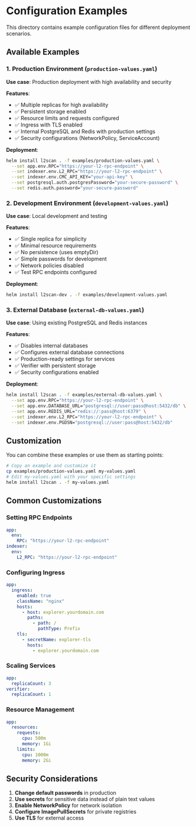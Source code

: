 # Configuration Examples

This directory contains example configuration files for different deployment scenarios.

## Available Examples

### 1. Production Environment (`production-values.yaml`)
**Use case**: Production deployment with high availability and security

**Features**:
- ✅ Multiple replicas for high availability
- ✅ Persistent storage enabled
- ✅ Resource limits and requests configured
- ✅ Ingress with TLS enabled
- ✅ Internal PostgreSQL and Redis with production settings
- ✅ Security configurations (NetworkPolicy, ServiceAccount)

**Deployment**:
```bash
helm install l2scan . -f examples/production-values.yaml \
  --set app.env.RPC="https://your-l2-rpc-endpoint" \
  --set indexer.env.L2_RPC="https://your-l2-rpc-endpoint" \
  --set indexer.env.CMC_API_KEY="your-api-key" \
  --set postgresql.auth.postgresPassword="your-secure-password" \
  --set redis.auth.password="your-secure-password"
```

### 2. Development Environment (`development-values.yaml`)
**Use case**: Local development and testing

**Features**:
- ✅ Single replica for simplicity
- ✅ Minimal resource requirements
- ✅ No persistence (uses emptyDir)
- ✅ Simple passwords for development
- ✅ Network policies disabled
- ✅ Test RPC endpoints configured

**Deployment**:
```bash
helm install l2scan-dev . -f examples/development-values.yaml
```

### 3. External Database (`external-db-values.yaml`)
**Use case**: Using existing PostgreSQL and Redis instances

**Features**:
- ✅ Disables internal databases
- ✅ Configures external database connections
- ✅ Production-ready settings for services
- ✅ Verifier with persistent storage
- ✅ Security configurations enabled

**Deployment**:
```bash
helm install l2scan . -f examples/external-db-values.yaml \
  --set app.env.RPC="https://your-l2-rpc-endpoint" \
  --set app.env.DATABASE_URL="postgresql://user:pass@host:5432/db" \
  --set app.env.REDIS_URL="redis://:pass@host:6379" \
  --set indexer.env.L2_RPC="https://your-l2-rpc-endpoint" \
  --set indexer.env.PGDSN="postgresql://user:pass@host:5432/db"
```

## Customization

You can combine these examples or use them as starting points:

```bash
# Copy an example and customize it
cp examples/production-values.yaml my-values.yaml
# Edit my-values.yaml with your specific settings
helm install l2scan . -f my-values.yaml
```

## Common Customizations

### Setting RPC Endpoints
```yaml
app:
  env:
    RPC: "https://your-l2-rpc-endpoint"
indexer:
  env:
    L2_RPC: "https://your-l2-rpc-endpoint"
```

### Configuring Ingress
```yaml
app:
  ingress:
    enabled: true
    className: "nginx"
    hosts:
      - host: explorer.yourdomain.com
        paths:
          - path: /
            pathType: Prefix
    tls:
      - secretName: explorer-tls
        hosts:
          - explorer.yourdomain.com
```

### Scaling Services
```yaml
app:
  replicaCount: 3
verifier:
  replicaCount: 1
```

### Resource Management
```yaml
app:
  resources:
    requests:
      cpu: 500m
      memory: 1Gi
    limits:
      cpu: 1000m
      memory: 2Gi
```

## Security Considerations

1. **Change default passwords** in production
2. **Use secrets** for sensitive data instead of plain text values
3. **Enable NetworkPolicy** for network isolation
4. **Configure ImagePullSecrets** for private registries
5. **Use TLS** for external access 